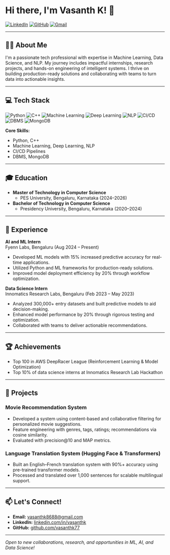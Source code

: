 # Hi there, I'm Vasanth K! 👋

[![LinkedIn](https://img.shields.io/badge/LinkedIn-blue?logo=linkedin&logoColor=white)](https://linkedin.com/in/vasanthk)
[![GitHub](https://img.shields.io/badge/GitHub-vasanthk77-black?logo=github)](https://github.com/vasanthk77)
[![Gmail](https://img.shields.io/badge/Gmail-vasanthk8688@gmail.com-red?logo=gmail)](mailto:vasanthk8688@gmail.com)

---

## 👨‍💻 About Me

I'm a passionate tech professional with expertise in Machine Learning, Data Science, and NLP. My journey includes impactful internships, research projects, and hands-on engineering of intelligent systems. I thrive on building production-ready solutions and collaborating with teams to turn data into actionable insights.

---

## 💻 Tech Stack

![Python](https://img.shields.io/badge/Python-3670A0?style=for-the-badge&logo=python&logoColor=ffdd54)
![C++](https://img.shields.io/badge/C++-00599C?style=for-the-badge&logo=c%2B%2B&logoColor=white)
![Machine Learning](https://img.shields.io/badge/Machine%20Learning-0175C2?style=for-the-badge&logo=scikitlearn&logoColor=white)
![Deep Learning](https://img.shields.io/badge/Deep%20Learning-FF6F00?style=for-the-badge&logo=tensorflow&logoColor=white)
![NLP](https://img.shields.io/badge/NLP-FFDF00?style=for-the-badge&logo=huggingface&logoColor=black)
![CI/CD](https://img.shields.io/badge/CI%2FCD-43B02A?style=for-the-badge&logo=githubactions&logoColor=white)
![DBMS](https://img.shields.io/badge/DBMS-4479A1?style=for-the-badge)
![MongoDB](https://img.shields.io/badge/MongoDB-4EA94B?style=for-the-badge&logo=mongodb&logoColor=white)

**Core Skills:**  
- Python, C++
- Machine Learning, Deep Learning, NLP  
- CI/CD Pipelines  
- DBMS, MongoDB

---

## 🎓 Education

- **Master of Technology in Computer Science**
  - PES University, Bengaluru, Karnataka (2024–2026)
- **Bachelor of Technology in Computer Science**
  - Presidency University, Bengaluru, Karnataka (2020–2024)
  

---

## 💼 Experience

**AI and ML Intern**  
Fyenn Labs, Bengaluru (Aug 2024 – Present)
- Developed ML models with 15% increased predictive accuracy for real-time applications.
- Utilized Python and ML frameworks for production-ready solutions.
- Improved model deployment efficiency by 20% through workflow optimization.

**Data Science Intern**  
Innomatics Research Labs, Bengaluru (Feb 2023 – May 2023)
- Analyzed 300,000+ entry datasets and built predictive models to aid decision-making.
- Enhanced model performance by 20% through rigorous testing and optimization.
- Collaborated with teams to deliver actionable recommendations.

---

## 🏆 Achievements

- Top 100 in AWS DeepRacer League (Reinforcement Learning & Model Optimization)
- Top 10% of data science interns at Innomatics Research Lab Hackathon

---

## 🚀 Projects

### Movie Recommendation System
- Developed a system using content-based and collaborative filtering for personalized movie suggestions.
- Feature engineering with genres, tags, ratings; recommendations via cosine similarity.
- Evaluated with precision@10 and MAP metrics.

### Language Translation System (Hugging Face & Transformers)
- Built an English–French translation system with 90%+ accuracy using pre-trained transformer models.
- Processed and translated over 1,000 sentences for scalable multilingual support.

---

## 📫 Let's Connect!

- **Email:** [vasanthk8688@gmail.com](mailto:vasanthk8688@gmail.com)
- **LinkedIn:** [linkedin.com/in/vasanthk](https://linkedin.com/in/vasanthk)
- **GitHub:** [github.com/vasanthk77](https://github.com/vasanthk77)

---

*Open to new collaborations, research, and opportunities in ML, AI, and Data Science!*

